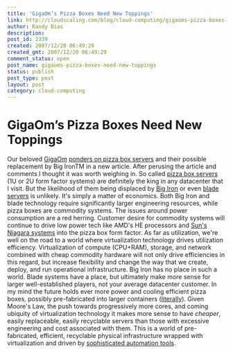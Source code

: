 ```yaml
---
title: 'GigaOm’s Pizza Boxes Need New Toppings'
link: http://cloudscaling.com/blog/cloud-computing/gigaoms-pizza-boxes-need-new-toppings/
author: Randy Bias
description: 
post_id: 2339
created: 2007/12/20 06:49:29
created_gmt: 2007/12/20 06:49:29
comment_status: open
post_name: gigaoms-pizza-boxes-need-new-toppings
status: publish
post_type: post
layout: post
category: cloud-computing
---
```


# GigaOm’s Pizza Boxes Need New Toppings

Our beloved [GigaOm](http://gigaom.com/) [ponders on pizza box servers](http://gigaom.com/2007/12/18/pizza-boxes-are-power-hogs/) and their possible replacement by Big IronTM in a new article. After perusing the article and comments I thought it was worth weighing in. So called [pizza box servers](http://en.wikipedia.org/wiki/1U_server) (1U or 2U form factor systems) are definitely the king in any datacenter that I visit. But the likelihood of them being displaced by [Big Iron](http://en.wikipedia.org/wiki/Big_iron) or even [blade servers](http://en.wikipedia.org/wiki/Blade_server) is unlikely. It's simply a matter of economics. Both Big Iron and blade technology require significantly larger engineering resources, while pizza boxes are commodity systems. The issues around power consumption are a red herring. Customer desire for commodity systems will continue to drive low power tech like AMD's HE processors and [Sun's Niagara systems](http://www.sun.com/servers/coolthreads/se_t1000/) into the pizza box form factor. As far as utilization, we're well on the road to a world where virtualization technology drives utilization efficiency. Virtualization of compute (CPU+RAM), storage, and network combined with cheap commodity hardware will not only drive efficiencies in this regard, but increase flexibility and change the way that we create, deploy, and run operational infrastructure. Big Iron has no place in such a world. Blade systems have a place, but ultimately make more sense for larger well-established players, not your average datacenter customer. In my mind the future holds ever more power and cooling efficient pizza boxes, possibly pre-fabricated into larger containers ([literally](http://www.sun.com/emrkt/blackbox/index.jsp)). Given Moore's Law, the push towards progressively more cores, and coming ubiquity of virtualization technology it makes more sense to have *cheaper*, easily replaceable, easily recyclable servers than those with excessive engineering and cost associated with them. This is a world of pre-fabricated, efficient, recyclable physical infrastructure wrapped with virtualization and driven by [sophisticated automation tools](http://www.cloudscale.net.).